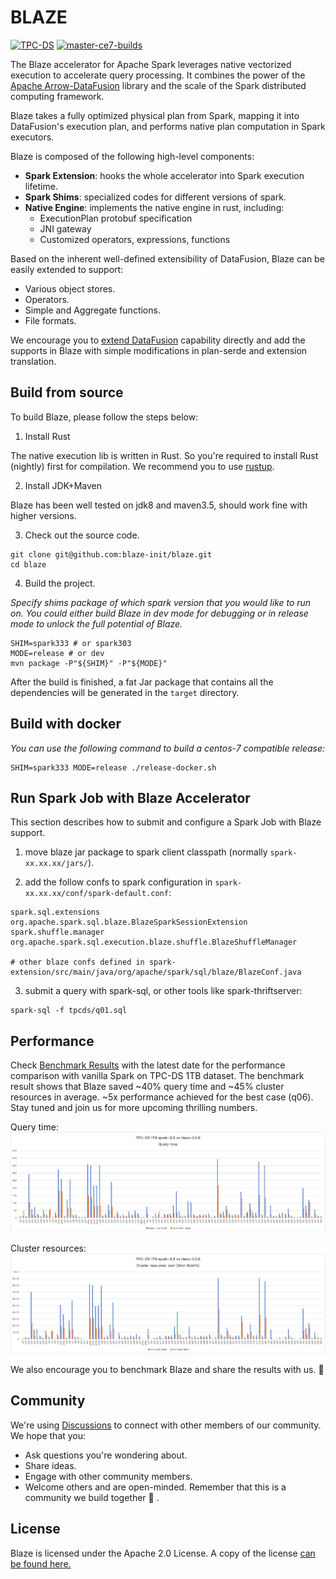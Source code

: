<!---
  Copyright 2022 The Blaze Authors
  
  Licensed under the Apache License, Version 2.0 (the "License");
  you may not use this file except in compliance with the License.
  You may obtain a copy of the License at

    http://www.apache.org/licenses/LICENSE-2.0 

  Unless required by applicable law or agreed to in writing, software
  distributed under the License is distributed on an "AS IS" BASIS,
  WITHOUT WARRANTIES OR CONDITIONS OF ANY KIND, either express or implied.
  See the License for the specific language governing permissions and
  limitations under the License.
-->

# BLAZE

[![TPC-DS](https://github.com/blaze-init/blaze/actions/workflows/tpcds.yml/badge.svg?branch=master)](https://github.com/blaze-init/blaze/actions/workflows/tpcds.yml)
[![master-ce7-builds](https://github.com/blaze-init/blaze/actions/workflows/build-ce7-releases.yml/badge.svg?branch=master)](https://github.com/blaze-init/blaze/actions/workflows/build-ce7-releases.yml)

The Blaze accelerator for Apache Spark leverages native vectorized execution to accelerate query processing. It combines
the power of the [Apache Arrow-DataFusion](https://arrow.apache.org/datafusion/) library and the scale of the Spark distributed
computing framework.

Blaze takes a fully optimized physical plan from Spark, mapping it into DataFusion's execution plan, and performs native
plan computation in Spark executors.

Blaze is composed of the following high-level components:

- **Spark Extension**: hooks the whole accelerator into Spark execution lifetime.
- **Spark Shims**: specialized codes for different versions of spark.
- **Native Engine**: implements the native engine in rust, including:
  - ExecutionPlan protobuf specification
  - JNI gateway
  - Customized operators, expressions, functions

Based on the inherent well-defined extensibility of DataFusion, Blaze can be easily extended to support:

- Various object stores.
- Operators.
- Simple and Aggregate functions.
- File formats.

We encourage you to [extend DataFusion](https://github.com/apache/arrow-datafusion) capability directly and add the
supports in Blaze with simple modifications in plan-serde and extension translation.

## Build from source

To build Blaze, please follow the steps below:

1. Install Rust

The native execution lib is written in Rust. So you're required to install Rust (nightly) first for
compilation. We recommend you to use [rustup](https://rustup.rs/).

2. Install JDK+Maven

Blaze has been well tested on jdk8 and maven3.5, should work fine with higher versions.

3. Check out the source code.

```shell
git clone git@github.com:blaze-init/blaze.git
cd blaze
```

4. Build the project.

_Specify shims package of which spark version that you would like to run on._
_You could either build Blaze in dev mode for debugging or in release mode to unlock the full potential of
Blaze._

```shell
SHIM=spark333 # or spark303
MODE=release # or dev
mvn package -P"${SHIM}" -P"${MODE}"
```

After the build is finished, a fat Jar package that contains all the dependencies will be generated in the `target`
directory.

## Build with docker

_You can use the following command to build a centos-7 compatible release:_
```shell
SHIM=spark333 MODE=release ./release-docker.sh
```

## Run Spark Job with Blaze Accelerator

This section describes how to submit and configure a Spark Job with Blaze support.

1. move blaze jar package to spark client classpath (normally `spark-xx.xx.xx/jars/`).

2. add the follow confs to spark configuration in `spark-xx.xx.xx/conf/spark-default.conf`:
```properties
spark.sql.extensions org.apache.spark.sql.blaze.BlazeSparkSessionExtension
spark.shuffle.manager org.apache.spark.sql.execution.blaze.shuffle.BlazeShuffleManager

# other blaze confs defined in spark-extension/src/main/java/org/apache/spark/sql/blaze/BlazeConf.java
```

3. submit a query with spark-sql, or other tools like spark-thriftserver:
```shell
spark-sql -f tpcds/q01.sql
```

## Performance

Check [Benchmark Results](./benchmark-results/20240202.md) with the latest date for the performance
comparison with vanilla Spark on TPC-DS 1TB dataset. The benchmark result shows that Blaze saved
~40% query time and ~45% cluster resources in average. ~5x performance achieved for the best case (q06).
Stay tuned and join us for more upcoming thrilling numbers.

Query time:
![20240202-query-time](./benchmark-results/blaze-query-time-comparison-20240202.png)

Cluster resources:
![20240202-resources](./benchmark-results/blaze-cluster-resources-cost-comparison-20240202.png)

We also encourage you to benchmark Blaze and share the results with us. 🤗

## Community

We're using [Discussions](https://github.com/blaze-init/blaze/discussions) to connect with other members
of our community. We hope that you:
- Ask questions you're wondering about.
- Share ideas.
- Engage with other community members.
- Welcome others and are open-minded. Remember that this is a community we build together 💪 .


## License

Blaze is licensed under the Apache 2.0 License. A copy of the license
[can be found here.](LICENSE.txt)

